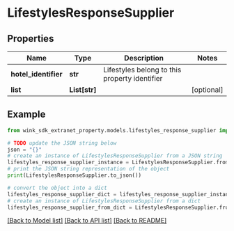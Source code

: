 # LifestylesResponseSupplier


## Properties

Name | Type | Description | Notes
------------ | ------------- | ------------- | -------------
**hotel_identifier** | **str** | Lifestyles belong to this property identifier  | 
**list** | **List[str]** |  | [optional] 

## Example

```python
from wink_sdk_extranet_property.models.lifestyles_response_supplier import LifestylesResponseSupplier

# TODO update the JSON string below
json = "{}"
# create an instance of LifestylesResponseSupplier from a JSON string
lifestyles_response_supplier_instance = LifestylesResponseSupplier.from_json(json)
# print the JSON string representation of the object
print(LifestylesResponseSupplier.to_json())

# convert the object into a dict
lifestyles_response_supplier_dict = lifestyles_response_supplier_instance.to_dict()
# create an instance of LifestylesResponseSupplier from a dict
lifestyles_response_supplier_from_dict = LifestylesResponseSupplier.from_dict(lifestyles_response_supplier_dict)
```
[[Back to Model list]](../README.md#documentation-for-models) [[Back to API list]](../README.md#documentation-for-api-endpoints) [[Back to README]](../README.md)


